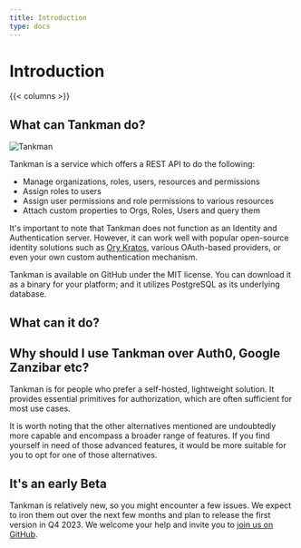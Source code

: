 ```yaml
---
title: Introduction
type: docs
---
```


# Introduction

{{< columns >}}
## What can Tankman do?

![Tankman](tankman-ai.jpg)

Tankman is a service which offers a REST API to do the following:

- Manage organizations, roles, users, resources and permissions
- Assign roles to users
- Assign user permissions and role permissions to various resources
- Attach custom properties to Orgs, Roles, Users and query them

It's important to note that Tankman does not function as an Identity and Authentication server. However, it can work well with popular open-source identity solutions such as [Ory Kratos](https://github.com/ory/kratos), various OAuth-based providers, or even your own custom authentication mechanism.

Tankman is available on GitHub under the MIT license. You can download it as a binary for your platform; and it utilizes PostgreSQL as its underlying database.

## What can it do?


## Why should I use Tankman over Auth0, Google Zanzibar etc?

Tankman is for people who prefer a self-hosted, lightweight solution. It provides essential primitives for authorization, which are often sufficient for most use cases.

It is worth noting that the other alternatives mentioned are undoubtedly more capable and encompass a broader range of features. If you find yourself in need of those advanced features, it would be more suitable for you to opt for one of those alternatives.

## It's an early Beta

Tankman is relatively new, so you might encounter a few issues. We expect to iron them out over the next few months and plan to release the first version in Q4 2023. We welcome your help and invite you to [join us on GitHub](https://github.com/lesser-app/tankman).

